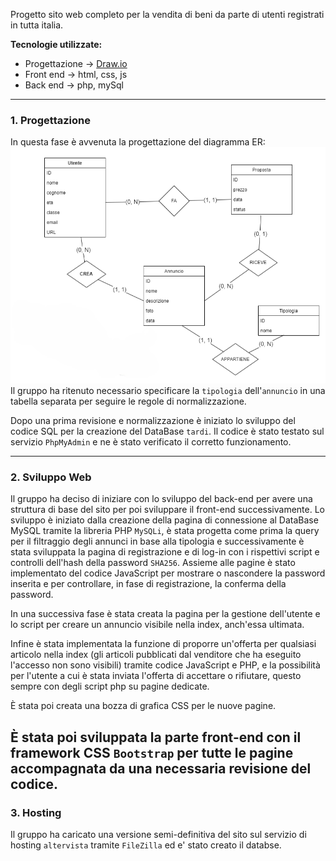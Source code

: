 Progetto sito web completo per la vendita di beni da parte di utenti registrati in tutta italia.

**Tecnologie utilizzate:**
- Progettazione -> [Draw.io](https://draw.io)
- Front end -> html, css, js
- Back end -> php, mySql
---
### 1. Progettazione

In questa fase è avvenuta la progettazione del diagramma ER:
![ER-image not found](ER-diagram.png)
Il gruppo ha ritenuto necessario specificare la `tipologia` dell'`annuncio` in una tabella separata per seguire le regole di normalizzazione.

Dopo una prima revisione e normalizzazione è iniziato lo sviluppo del codice SQL per la creazione del DataBase `tardi`. Il codice è stato testato sul servizio `PhpMyAdmin` e ne è stato verificato il corretto funzionamento.

---

### 2. Sviluppo Web 

Il gruppo ha deciso di iniziare con lo sviluppo del back-end per avere una struttura di base del sito per poi sviluppare il front-end successivamente.
Lo sviluppo è iniziato dalla creazione della pagina di connessione al DataBase MySQL tramite la libreria PHP `MySQLi`, è stata progetta come prima la query per il filtraggio degli annunci in base alla tipologia e successivamente è stata sviluppata la pagina di registrazione e di log-in con i rispettivi script e controlli dell'hash della password `SHA256`. Assieme alle pagine è stato implementato del codice JavaScript per mostrare o nascondere la password inserita e per controllare, in fase di registrazione, la conferma della password.

In una successiva fase è stata creata la pagina per la gestione dell'utente e lo script per creare un annuncio visibile nella index, anch'essa ultimata.

Infine è stata implementata la funzione di proporre un'offerta per qualsiasi articolo nella index (gli articoli pubblicati dal venditore che ha eseguito l'accesso non sono visibili) tramite codice JavaScript e PHP, e la possibilità per l'utente a cui è stata inviata l'offerta di accettare o rifiutare, questo sempre con degli script php su pagine dedicate.

È stata poi creata una bozza di grafica CSS per le nuove pagine.

È stata poi sviluppata la parte front-end con il framework CSS `Bootstrap` per tutte le pagine accompagnata da una necessaria revisione del codice.
---

### 3. Hosting

Il gruppo ha caricato una versione semi-definitiva del sito sul servizio di hosting `altervista` tramite `FileZilla` ed e' stato creato il databse.
